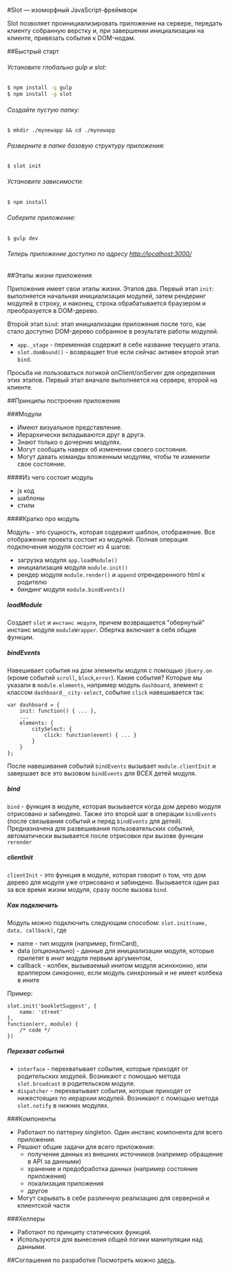 #Slot — изоморфный JavaScript-фреймворк

Slot позволяет проинициализировать приложение на сервере, передать клиенту собранную верстку и, при завершении инициализации на клиенте, привязать события к DOM-нодам.

##Быстрый старт

###### Установите глобально gulp и slot:
```bash
$ npm install -g gulp
$ npm install -g slot
```

###### Создайте пустую папку:
```
$ mkdir ./mynewapp && cd ./mynewapp
```

###### Разверните в папке базовую структуру приложения:
```
$ slot init
```

###### Установите зависимости:
```bash
$ npm install
```

###### Соберите приложение:
```bash
$ gulp dev
```

###### Теперь приложение доступно по адресу [http://localhost:3000/](http://localhost:3000/)

##Этапы жизни приложения

Приложение имеет свои этапы жизни.
Этапов два.
Первый этап `init`: выполняется начальная инициализация модулей, затем рендеринг модулей в строку,
и наконец, строка обрабатывается браузером и преобразуется в DOM-дерево.

Второй этап `bind`: этап инициализации приложения после того, как стало доступно DOM-дерево собранное в результате работы модулей.

* `app._stage` - переменная содержит в себе название текущего этапа.
* `slot.domBound()` - возвращает true если сейчас активен второй этап `bind`.

Просьба не пользоваться логикой onClient/onServer для определения этих этапов.
Первый этап вначале выполняется на сервере, второй на клиенте.

##Принципы построения приложения

###Модули

 - Имеют визуальное представление.
 - Иерархически вкладываются друг в друга.
 - Знают только о дочерних модулях.
 - Могут сообщать наверх об изменении своего состояния.
 - Могут давать команды вложенным модулям, чтобы те изменили свое состояние.

####Из чего состоит модуль

 - js код
 - шаблоны
 - стили

####Кратко про модуль

Модуль - это сущность, которая содержит шаблон, отображение. Все отображение проекта состоит из модулей.
Полная операция подключения модуля состоит из 4 шагов:

* загрузка модуля `app.loadModule()`
* инициализация модуля `module.init()`
* рендер модуля `module.render()` и `append` отрендеренного html к родителю
* биндинг модуля `module.bindEvents()`

##### loadModule
Создает `slot` и `инстанс модуля`, причем возвращается "обернутый" инстанс модуля `moduleWrapper`. Обертка включает в себя общие функции.

##### bindEvents
Навешивает события на дом элементы модуля с помощью `jQuery.on` (кроме событий `scroll`, `block`,`error`). Какие события? Которые мы указали в `module.elements`, например модуль `dashboard`, элемент с классом `dashboard__city-select`, событие `click` навешивается так:

    var dashboard = {
        init: function() { ... },
        ...
        elements: {
            citySelect: {
                click: function(event) { ... }
            }
        }
    };

После навешивания событий `bindEvents` вызывает `module.clientInit` и завершает все это вызовом `bindEvents` для ВСЕХ детей модуля.

##### bind
`bind` - функция в модуле, которая вызывается когда дом дерево модуля отрисовано и забиндено.
Также это второй шаг в операции `bindEvents` (после связывания событий и перед `bindEvents` для детей).
Предназначена для развешивания пользовательских событий, автоматически вызывается после отрисовки при вызове функции `rerender`

##### clientInit
`clientInit` - это функция в модуле, которая говорит о том, что дом дерево для модуля уже отрисовано и забиндено.
Вызывается один раз за все время жизни модуля, сразу после вызова `bind`.

##### Как подключить
Модуль можно подключить следующим способом:
`slot.init(name, data, callback)`, где

* name - тип модуля (например, firmCard),
* data (опционально) - данные для инициализации модуля, которые прилетят в инит модуля первым аргументом,
* callback - колбек, вызываемый инитом модуля асинхнонно, или враппером синхронно, если модуль синхронный и не имеет колбека в ините

Пример:

	slot.init('bookletSuggest', {
        name: 'street'
    },
    function(err, module) {
    	/* code */
    })

##### Перехват событий
* `interface` - перехватывает события, которые приходят от родительских модулей. Возникают с помощью метода `slot.broadcast` в родительском модуле.
* `dispatcher` - перехватывает события, которые приходят от нижестоящих по иерархии модулей. Возникают с помощью метода `slot.notify` в нижних модулях.


###Компоненты

 - Работают по паттерну singleton. Один инстанс компонента для всего приложения.
 - Решают общие задачи для всего приложения:
    - получение данных из внешних источников (например обращение в API за данными)
    - хранение и предобработка данных (например состояние приложения)
    - локализация приложения
    - другое
 - Могут скрывать в себе различную реализацию для серверной и клиентской части

###Хелперы

 - Работают по принципу статических функций.
 - Используются для вынесения общей логики манипуляции над данными.

##Соглашения по разработке
Посмотреть можно [здесь](https://github.com/2gis/slot/blob/master/contributing.md).
